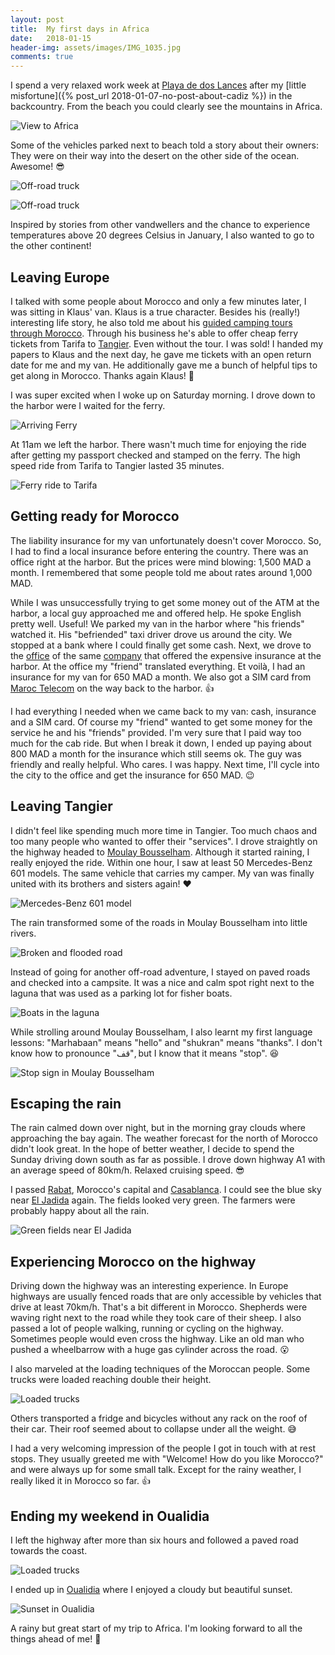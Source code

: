 ```yaml
---
layout: post
title:  My first days in Africa
date:   2018-01-15
header-img: assets/images/IMG_1035.jpg
comments: true
---
```


I spend a very relaxed work week at [Playa de dos Lances](https://www.google.com/maps/place/Playa+de+los+Lances/) after my [little misfortune]({% post_url 2018-01-07-no-post-about-cadiz %}) in the backcountry. From the beach you could clearly see the mountains in Africa.

![View to Africa](/assets/images/IMG_0993.jpg)

Some of the vehicles parked next to beach told a story about their owners: They were on their way into the desert on the other side of the ocean. Awesome! :sunglasses:

![Off-road truck](/assets/images/IMG_0992.jpg)

![Off-road truck](/assets/images/IMG_1012.jpg)

Inspired by stories from other vandwellers and the chance to experience temperatures above 20 degrees Celsius in January, I also wanted to go to the other continent!

## Leaving Europe

I talked with some people about Morocco and only a few minutes later, I was sitting in Klaus' van. Klaus is a true character. Besides his (really!) interesting life story, he also told me about his [guided camping tours through Morocco](http://marokko-campingtours.de/). Through his business he's able to offer cheap ferry tickets from Tarifa to [Tangier](http://marokko-campingtours.de/). Even without the tour. I was sold! I handed my papers to Klaus and the next day, he gave me tickets with an open return date for me and my van. He additionally gave me a bunch of helpful tips to get along in Morocco. Thanks again Klaus! :metal:

I was super excited when I woke up on Saturday morning. I drove down to the harbor were I waited for the ferry.

![Arriving Ferry](/assets/images/IMG_1018.jpg)

At 11am we left the harbor. There wasn't much time for enjoying the ride after getting my passport checked and stamped on the ferry. The high speed ride from Tarifa to Tangier lasted 35 minutes.

![Ferry ride to Tarifa](/assets/images/IMG_1022.jpg)

## Getting ready for Morocco

The liability insurance for my van unfortunately doesn't cover Morocco. So, I had to find a local insurance before entering the country. There was an office right at the harbor. But the prices were mind blowing: 1,500 MAD a month. I remembered that some people told me about rates around 1,000 MAD.

While I was unsuccessfully trying to get some money out of the ATM at the harbor, a local guy approached me and offered help. He spoke English pretty well. Useful! We parked my van in the harbor where "his friends" watched it. His "befriended" taxi driver drove us around the city. We stopped at a bank where I could finally get some cash. Next, we drove to the [office](https://www.google.com/maps/place/PANASSUR+-+Panafricaine+d'assurances/) of the same [company](http://www.panassur.ma/) that offered the expensive insurance at the harbor. At the office my "friend" translated everything. Et voilà, I had an insurance for my van for 650 MAD a month. We also got a SIM card from [Maroc Telecom](https://www.iam.ma) on the way back to the harbor. :+1:

I had everything I needed when we came back to my van: cash, insurance and a SIM card. Of course my "friend" wanted to get some money for the service he and his "friends" provided. I'm very sure that I paid way too much for the cab ride. But when I break it down, I ended up paying about 800 MAD a month for the insurance which still seems ok. The guy was friendly and really helpful. Who cares. I was happy. Next time, I'll cycle into the city to the office and get the insurance for 650 MAD. :wink:

## Leaving Tangier

I didn't feel like spending much more time in Tangier. Too much chaos and too many people who wanted to offer their "services". I drove straightly on the highway headed to [Moulay Bousselham](https://www.google.com/maps/place/Moulay+Bousselham,+Morocco/). Although it started raining, I really enjoyed the ride. Within one hour, I saw at least 50 Mercedes-Benz 601 models. The same vehicle that carries my camper. My van was finally united with its brothers and sisters again! :heart:

![Mercedes-Benz 601 model](/assets/images/IMG_1034.jpg)

The rain transformed some of the roads in Moulay Bousselham into little rivers.

![Broken and flooded road](/assets/images/IMG_1030.jpg)

Instead of going for another off-road adventure, I stayed on paved roads and checked into a campsite. It was a nice and calm spot right next to the laguna that was used as a parking lot for fisher boats.

![Boats in the laguna](/assets/images/IMG_1029.jpg)

While strolling around Moulay Bousselham, I also learnt my first language lessons: "Marhabaan" means "hello" and "shukran" means "thanks". I don't know how to pronounce "قف", but I know that it means "stop". :laughing:

![Stop sign in Moulay Bousselham](/assets/images/IMG_1035.jpg)

## Escaping the rain

The rain calmed down over night, but in the morning gray clouds where approaching the bay again. The weather forecast for the north of Morocco didn't look great. In the hope of better weather, I decide to spend the Sunday driving down south as far as possible. I drove down highway A1 with an average speed of 80km/h. Relaxed cruising speed. :sunglasses:

I passed [Rabat](https://www.google.com/maps/place/Rabat,+Morocco/), Morocco's capital and [Casablanca](https://www.google.com/maps/place/Casablanca,+Morocco/). I could see the blue sky near [El Jadida](https://www.google.com/maps/place/El+Jadida,+Morocco/) again. The fields looked very green. The farmers were probably happy about all the rain.

![Green fields near El Jadida](/assets/images/IMG_1052.jpg)

## Experiencing Morocco on the highway

Driving down the highway was an interesting experience. In Europe highways are usually fenced roads that are only accessible by vehicles that drive at least 70km/h. That's a bit different in Morocco. Shepherds were waving right next to the road while they took care of their sheep. I also passed a lot of people walking, running or cycling on the highway. Sometimes people would even cross the highway. Like an old man who pushed a wheelbarrow with a huge gas cylinder across the road. :open_mouth:

I also marveled at the loading techniques of the Moroccan people. Some trucks were loaded reaching double their height.

![Loaded trucks](/assets/images/IMG_1047.jpg)

Others transported a fridge and bicycles without any rack on the roof of their car. Their roof seemed about to  collapse under all the weight. :sweat_smile:

I had a very welcoming impression of the people I got in touch with at rest stops. They usually greeted me with "Welcome! How do you like Morocco?" and were always up for some small talk. Except for the rainy weather, I really liked it in Morocco so far. :+1:

## Ending my weekend in Oualidia

I left the highway after more than six hours and followed a paved road towards the coast.

![Loaded trucks](/assets/images/IMG_1054.jpg)

I ended up in [Oualidia](https://www.google.com/maps/place/Oualidia,+Morocco/) where I enjoyed a cloudy but beautiful sunset.

![Sunset in Oualidia](/assets/images/IMG_1057.jpg)

A rainy but great start of my trip to Africa. I'm looking forward to all the things ahead of me! :sunrise:
